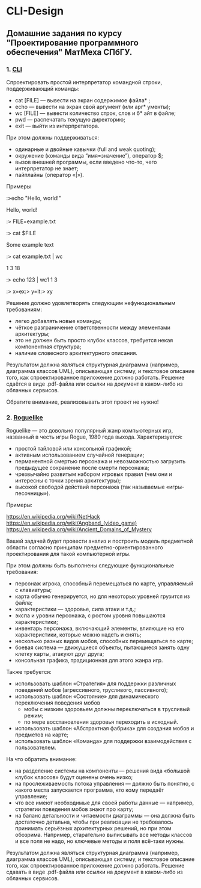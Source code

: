 # CLI-Design

## Домашние задания по курсу "Проектирование программного обеспечения" МатМеха СПбГУ.

### 1. [CLI](CLI)

Спроектировать простой интерпретатор командной строки, поддерживающий команды:

* cat [FILE] — вывести на экран содержимое файла* ;
* echo — вывести на экран свой аргумент (или арг* ументы);
* wc [FILE] — вывести количество строк, слов и б* айт в файле;
* pwd — распечатать текущую директорию;
* exit — выйти из интерпретатора.

При этом должны поддерживаться:

* одинарные и двойные кавычки (full and weak quoting);
* окружение (команды вида “имя=значение”), оператор $;
* вызов внешней программы, если введено что-то, чего интерпретатор не знает;
* пайплайны (оператор «|»).

Примеры

:>echo "Hello, world!"

Hello, world!

:> FILE=example.txt

:> cat $FILE

Some example text

:> cat example.txt | wc

1 3 18

:> echo 123 | wc1 1 3

:> x=ex:> y=it:> $x$y


Решение должно удовлетворять следующим нефункциональным требованиям:

* легко добавлять новые команды;
* чёткое разграничение ответственности между элементами архитектуры;
* это не должен быть просто клубок классов, требуется некая компонентная структура;
* наличие словесного архитектурного описания.

Результатом должна являться структурная диаграмма (например, диаграмма классов UML), описывающая систему, и текстовое описание того, как спроектированное приложение должно работать. Решение сдаётся в виде .pdf-файла или ссылки на документ в каком-либо из облачных сервисов.

Обратите внимание, реализовывать этот проект не нужно!

### 2. [Roguelike](Roguelike)

Roguelike — это довольно популярный жанр компьютерных игр, названный в честь игры Rogue, 1980 года выхода. Характеризуется:

* простой тайловой или консольной графикой;
* активным использованием случайной генерации;
* перманентной смертью персонажа и невозможностью загрузить предыдущее сохранение после смерти персонажа;
* чрезвычайно развитым набором игровых правил (чем они и интересны с точки зрения архитектуры);
* высокой свободой действий персонажа (так называемые «игры-песочницы»).

Примеры:

https://en.wikipedia.org/wiki/NetHack
https://en.wikipedia.org/wiki/Angband_(video_game)
https://en.wikipedia.org/wiki/Ancient_Domains_of_Mystery

Вашей задачей будет провести анализ и построить модель предметной области согласно принципам предметно-ориентированного проектирования для такой компьютерной игры.

При этом должны быть выполнены следующие функциональные требования:

* персонаж игрока, способный перемещаться по карте, управляемый с клавиатуры;
* карта обычно генерируется, но для некоторых уровней грузится из файла;
* характеристики — здоровье, сила атаки и т.д.;
* экспа и уровни персонажа, с ростом уровня повышаются характеристики;
* инвентарь персонажа, включающий элементы, влияющие на его характеристики, которые можно надеть и снять;
* несколько разных видов мобов, способных перемещаться по карте;
* боевая система — движущиеся объекты, пытающиеся занять одну клетку карты, атакуют друг друга;
* консольная графика, традиционная для этого жанра игр.

Также требуется:

* использовать шаблон «Стратегия» для поддержки различных поведений мобов (агрессивного, трусливого, пассивного);
* использовать шаблон «Состояние» для динамического переключения поведения мобов
  * мобы с низким здоровьем должны переключаться в трусливый режим;
  * по мере восстановления здоровья переходить в исходный.
* использовать шаблон «Абстрактная фабрика» для создания мобов и предметов на карте;
* использовать шаблон «Команда» для поддержки взаимодействия с пользователем.

На что обратить внимание:

* на разделение системы на компоненты — решения вида «большой клубок классов» будут оценены очень низко;
* на прослеживаемость потока управления — должно быть понятно, с какого места запускается программа, кто кому передаёт управление;
* что все имеют необходимые для своей работы данные — например, стратегии поведения мобов знают про карту;
* на баланс детальности и читаемости диаграммы — она должна быть достаточно детальна, чтобы при реализации не требовалось принимать серьёзных архитектурных решений, но при этом обозрима. Например, старательно выписывать все методы классов и все поля не надо, но ключевые методы и поля всё-таки нужны.

Результатом должна являться структурная диаграмма (например, диаграмма классов UML), описывающая систему, и текстовое описание того, как спроектированное приложение должно работать. Решение сдавать в виде .pdf-файла или ссылки на документ в каком-либо из облачных сервисов.
